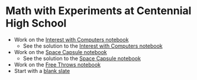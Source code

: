 # Math with Experiments at Centennial High School

* Work on the [Interest with Computers notebook](http://mybinder.org/v2/gh/inducer/math-experiments/master?filepath=cleared/Interest.ipynb)
    * See the solution to the [Interest with Computers notebook](http://mybinder.org/v2/gh/inducer/math-experiments/master?filepath=Interest.ipynb)
* Work on the [Space Capsule notebook](http://mybinder.org/v2/gh/inducer/math-experiments/master?filepath=cleared/Space%20Capsule.ipynb)
    * See the solution to the [Space Capsule notebook](http://mybinder.org/v2/gh/inducer/math-experiments/master?filepath=Space%20Capsule.ipynb)
* Work on the [Free Throws notebook](http://mybinder.org/v2/gh/inducer/math-experiments/master?filepath=Shooting%20Freethrows.ipynb)
* Start with a [blank slate](http://mybinder.org/v2/gh/inducer/math-experiments/master)

